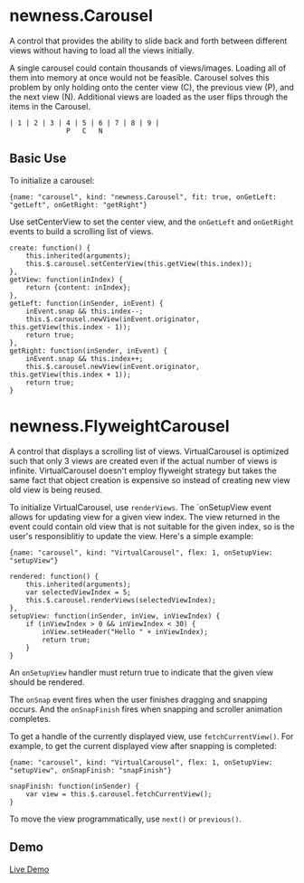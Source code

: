 

newness.Carousel
===========================


A control that provides the ability to slide back and forth between different views without having to load all the views initially.

A single carousel could contain thousands of views/images.  Loading all of them into memory at once would not be feasible.
Carousel solves this problem by only holding onto the center view (C), the previous view (P), and the next view (N).
Additional views are loaded as the user flips through the items in the Carousel.

	| 1 | 2 | 3 | 4 | 5 | 6 | 7 | 8 | 9 |
	              P   C   N


Basic Use
---------

To initialize a carousel:

	{name: "carousel", kind: "newness.Carousel", fit: true, onGetLeft: "getLeft", onGetRight: "getRight"}

Use setCenterView to set the center view, and the `onGetLeft` and `onGetRight` events to build a scrolling list of views.

	create: function() {
		this.inherited(arguments);
		this.$.carousel.setCenterView(this.getView(this.index));
	},
	getView: function(inIndex) {
		return {content: inIndex};
	},
	getLeft: function(inSender, inEvent) {
		inEvent.snap && this.index--;
		this.$.carousel.newView(inEvent.originator, this.getView(this.index - 1));
		return true;
	},
	getRight: function(inSender, inEvent) {
		inEvent.snap && this.index++;
		this.$.carousel.newView(inEvent.originator, this.getView(this.index + 1));
		return true;
	}


newness.FlyweightCarousel
===========================


A control that displays a scrolling list of views.  VirtualCarousel is optimized such that only
3 views are created even if the actual number of views is infinite.  VirtualCarousel doesn't employ
flyweight strategy but takes the same fact that object creation is expensive so instead
of creating new view old view is being reused.

To initialize VirtualCarousel, use `renderViews`.  The `onSetupView event
allows for updating view for a given view index.  The view returned in the event could contain
old view that is not suitable for the given index, so is the user's responsiblitiy to update
the view.  Here's a simple example:
  
	{name: "carousel", kind: "VirtualCarousel", flex: 1, onSetupView: "setupView"}

	rendered: function() {
		this.inherited(arguments);
		var selectedViewIndex = 5;
		this.$.carousel.renderViews(selectedViewIndex);
	},
	setupView: function(inSender, inView, inViewIndex) {
		if (inViewIndex > 0 && inViewIndex < 30) {
			inView.setHeader("Hello " + inViewIndex);
			return true;
		}
	}
	
An `onSetupView` handler must return true to indicate that the given view should be rendered.

The `onSnap` event fires when the user finishes dragging and snapping occurs.
And the `onSnapFinish` fires when snapping and scroller animation completes.

To get a handle of the currently displayed view, use `fetchCurrentView()`.
For example, to get the current displayed view after snapping is completed:

	{name: "carousel", kind: "VirtualCarousel", flex: 1, onSetupView: "setupView", onSnapFinish: "snapFinish"}
	
	snapFinish: function(inSender) {
		var view = this.$.carousel.fetchCurrentView();
	}

To move the view programmatically, use `next()` or `previous()`.



Demo
----

[Live Demo](http://www.newnessdevelopments.com/demos/Carousels/)
